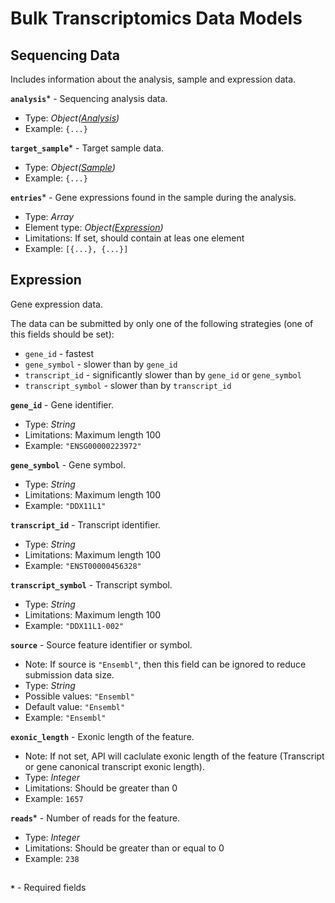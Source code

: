 # Bulk Transcriptomics Data Models

## Sequencing Data
Includes information about the analysis, sample and expression data.

**`analysis`*** - Sequencing analysis data.
- Type: _Object([Analysis](api-models-analysis.md))_
- Example: `{...}`

**`target_sample`*** - Target sample data. 
- Type: _Object([Sample](api-models-sample.md))_
- Example: `{...}`

**`entries`*** - Gene expressions found in the sample during the analysis.
- Type: _Array_
- Element type: _Object([Expression](api-models-rna-expression.md#expression))_
- Limitations: If set, should contain at leas one element
- Example: `[{...}, {...}]`

## Expression
Gene expression data.

The data can be submitted by only one of the following strategies (one of this fields should be set):
- `gene_id` - fastest
- `gene_symbol` - slower than by `gene_id`
- `transcript_id` - significantly slower than by `gene_id` or `gene_symbol`
- `transcript_symbol` - slower than by `transcript_id`

**`gene_id`** - Gene identifier. 
- Type: _String_
- Limitations: Maximum length 100
- Example: `"ENSG00000223972"`

**`gene_symbol`** - Gene symbol.
- Type: _String_
- Limitations: Maximum length 100
- Example: `"DDX11L1"`

**`transcript_id`** - Transcript identifier.
- Type: _String_
- Limitations: Maximum length 100
- Example: `"ENST00000456328"`

**`transcript_symbol`** - Transcript symbol.
- Type: _String_
- Limitations: Maximum length 100
- Example: `"DDX11L1-002"`

**`source`** - Source feature identifier or symbol.
- Note: If source is `"Ensembl"`, then this field can be ignored to reduce submission data size.
- Type: _String_
- Possible values: `"Ensembl"`
- Default value: `"Ensembl"`
- Example: `"Ensembl"`

**`exonic_length`** - Exonic length of the feature.
- Note: If not set, API will caclulate exonic length of the feature (Transcript or gene canonical transcript exonic length).
- Type: _Integer_
- Limitations: Should be greater than 0
- Example: `1657`

**`reads`*** - Number of reads for the feature.
- Type: _Integer_
- Limitations: Should be greater than or equal to 0
- Example: `238`

##
**`*`** - Required fields
